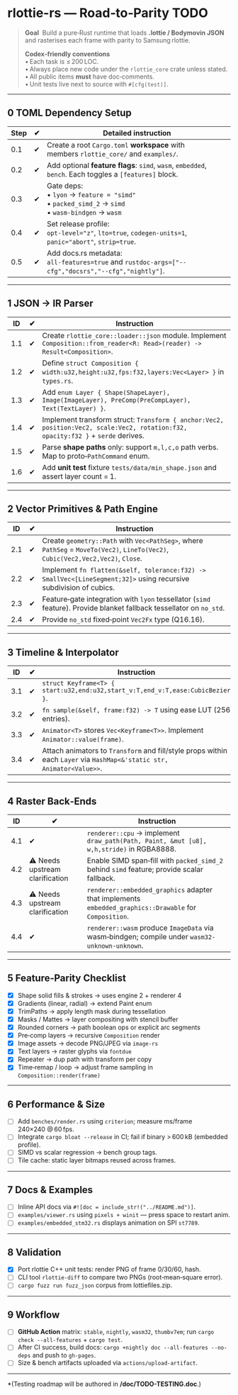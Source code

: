 # rlottie-rs — Road‑to‑Parity TODO

> **Goal**  Build a pure‑Rust runtime that loads **.lottie / Bodymovin JSON** and rasterises each frame with parity to Samsung rlottie.
>
> **Codex‑friendly conventions**  
> • Each task is ≤ 200 LOC.  
> • Always place new code under the `rlottie_core` crate unless stated.  
> • All public items **must** have doc‑comments.  
> • Unit tests live next to source with `#[cfg(test)]`.

---
## 0 TOML Dependency Setup
| Step | ✔ | Detailed instruction |
|------|---|---------------------|
|0.1|✔| Create a root `Cargo.toml` **workspace** with members `rlottie_core/` and `examples/`.|
|0.2|✔| Add optional **feature flags**: `simd`, `wasm`, `embedded`, `bench`.  Each toggles a `[features]` block.|
|0.3|✔| Gate deps:<br>• `lyon` → `feature = "simd"`<br>• `packed_simd_2` → `simd`<br>• `wasm-bindgen` → `wasm`|
|0.4|✔| Set release profile:<br>`opt-level="z"`, `lto=true`, `codegen-units=1`, `panic="abort"`, `strip=true`.|
|0.5|✔| Add docs.rs metadata:<br>`all-features=true` and `rustdoc-args=["--cfg","docsrs","--cfg","nightly"]`.|

---
## 1 JSON → IR Parser
| ID | ✔ | Instruction |
|----|---|-------------|
|1.1|✔| Create `rlottie_core::loader::json` module. Implement `Composition::from_reader<R: Read>(reader) -> Result<Composition>`.|
|1.2|✔| Define `struct Composition { width:u32,height:u32,fps:f32,layers:Vec<Layer> }` in `types.rs`.|
|1.3|✔| Add `enum Layer { Shape(ShapeLayer), Image(ImageLayer), PreComp(PreCompLayer), Text(TextLayer) }`.|
|1.4|✔| Implement transform struct: `Transform { anchor:Vec2, position:Vec2, scale:Vec2, rotation:f32, opacity:f32 }` + `serde` derives.|
|1.5|✔| Parse **shape paths** only: support `m,l,c,o` path verbs. Map to proto‑`PathCommand` enum.|
|1.6|✔| Add **unit test** fixture `tests/data/min_shape.json` and assert layer count = 1.|

---
## 2 Vector Primitives & Path Engine
|ID| ✔ | Instruction|
|--|---|-----------|
|2.1|✔| Create `geometry::Path` with `Vec<PathSeg>`, where `PathSeg` = `MoveTo(Vec2)`, `LineTo(Vec2)`, `Cubic(Vec2,Vec2,Vec2)`, `Close`.|
|2.2|✔| Implement `fn flatten(&self, tolerance:f32) -> SmallVec<[LineSegment;32]>` using recursive subdivision of cubics.|
|2.3|✔| Feature‑gate integration with `lyon` tessellator (`simd` feature). Provide blanket fallback tessellator on `no_std`.|
|2.4|✔| Provide `no_std` fixed‑point `Vec2Fx` type (Q16.16).|

---
## 3 Timeline & Interpolator
|ID| ✔ | Instruction|
|--|---|-----------|
|3.1|✔| `struct Keyframe<T> { start:u32,end:u32,start_v:T,end_v:T,ease:CubicBezier }`.|
|3.2|✔| `fn sample(&self, frame:f32) -> T` using ease LUT (256 entries).|
|3.3|✔| `Animator<T>` stores `Vec<Keyframe<T>>`. Implement `Animator::value(frame)`.|
|3.4|✔| Attach animators to `Transform` and fill/style props within each `Layer` via `HashMap<&'static str, Animator<Value>>`.|

---
## 4 Raster Back‑Ends
|ID| ✔ | Instruction|
|--|---|-----------|
|4.1|✔| `renderer::cpu` → implement `draw_path(Path, Paint, &mut [u8], w,h,stride)` in RGBA8888.|
|4.2|⚠️ Needs upstream clarification| Enable SIMD span‑fill with `packed_simd_2` behind `simd` feature; provide scalar fallback.|
|4.3|⚠️ Needs upstream clarification| `renderer::embedded_graphics` adapter that implements `embedded_graphics::Drawable` for `Composition`.|
|4.4|✔| `renderer::wasm` produce `ImageData` via wasm‑bindgen; compile under `wasm32-unknown-unknown`.|

---
## 5 Feature‑Parity Checklist
- [x] Shape solid fills & strokes → uses engine 2 + renderer 4
- [x] Gradients (linear, radial) → extend Paint enum
- [x] TrimPaths → apply length mask during tessellation
- [x] Masks / Mattes → layer compositing with stencil buffer
- [x] Rounded corners → path boolean ops or explicit arc segments
- [x] Pre‑comp layers → recursive `Composition` render
- [x] Image assets → decode PNG/JPEG via `image-rs`
- [x] Text layers → raster glyphs via `fontdue`
- [x] Repeater → dup path with transform per copy
- [x] Time‑remap / loop → adjust frame sampling in `Composition::render(frame)`

---
## 6 Performance & Size
- [ ] Add `benches/render.rs` using `criterion`; measure ms/frame 240×240 @ 60 fps.
- [ ] Integrate `cargo bloat --release` in CI; fail if binary > 600 kB (embedded profile).
- [ ] SIMD vs scalar regression → bench group tags.
- [ ] Tile cache: static layer bitmaps reused across frames.

---
## 7 Docs & Examples
- [ ] Inline API docs via `#![doc = include_str!("../README.md")]`.
- [ ] `examples/viewer.rs` using `pixels + winit` — press space to restart anim.
- [ ] `examples/embedded_stm32.rs` displays animation on SPI `st7789`.

---
## 8 Validation
 - [x] Port rlottie C++ unit tests: render PNG of frame 0/30/60, hash.
- [ ] CLI tool `rlottie-diff` to compare two PNGs (root‑mean‑square error).
- [ ] `cargo fuzz run fuzz_json` corpus from lottiefiles.zip.

---
## 9 Workflow
- [ ] **GitHub Action** matrix: `stable`, `nightly`, `wasm32`, `thumbv7em`; run `cargo check --all-features` + `cargo test`.
- [ ] After CI success, build docs: `cargo +nightly doc --all-features --no-deps` and push to `gh-pages`.
- [ ] Size & bench artifacts uploaded via `actions/upload-artifact`.

---
*(Testing roadmap will be authored in **/doc/TODO-TESTING.doc**.)

